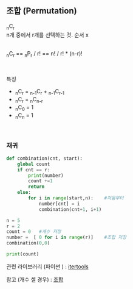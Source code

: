 ## 조합 (Permutation)

<sub>n</sub>C<sub>r</sub><br>
n개 중에서 r개를 선택하는 것. 순서 x
<br><br>

<sub>n</sub>C<sub>r</sub> == <sub>n</sub>P<sub>r</sub> / r! == n! / r! * (n-r)!

<br>

특징

- <sub>n</sub>C<sub>r</sub> = <sub>n-1</sub>C<sub>r</sub> + <sub>n-1</sub>C<sub>r-1</sub>
- <sub>n</sub>C<sub>r</sub> = <sub>n</sub>C<sub>n-r</sub>
- <sub>n</sub>C<sub>0</sub> = 1
- <sub>n</sub>C<sub>n</sub> = 1

<br>

### 재귀
```python
def combination(cnt, start):
    global count
    if cnt == r:
        print(number)
        count +=1
        return
    else:
        for i in range(start,n):    #처음부터
            number[cnt] = i
            combination(cnt+1, i+1)

n = 5
r = 2
count = 0   #개수 저장
number =  [ 0 for i in range(r)]    #조합 저장
combination(0,0)

print(count)
```

관련 라이브러리 (파이썬 ) : [itertools](https://github.com/yumin25/TIL/blob/master/Python/%EB%9D%BC%EC%9D%B4%EB%B8%8C%EB%9F%AC%EB%A6%AC/itertools.md)

참고 (개수 셀 경우) : [조합](https://github.com/yumin25/algorithm/blob/master/boj/%EC%A1%B0%ED%95%A9%EB%A1%A0/2407%20%EC%A1%B0%ED%95%A9.java)